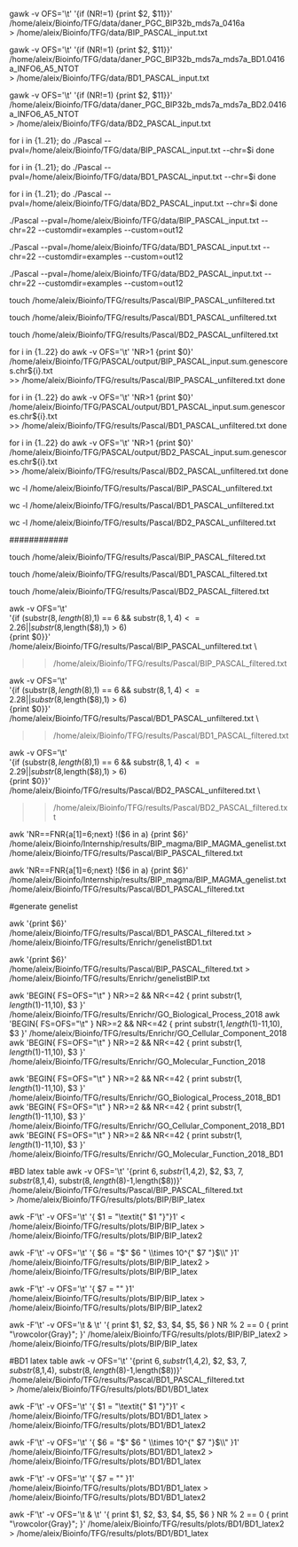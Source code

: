 gawk -v OFS='\t' '{if (NR!=1) {print $2, $11}}' /home/aleix/Bioinfo/TFG/data/daner_PGC_BIP32b_mds7a_0416a \
                                            > /home/aleix/Bioinfo/TFG/data/BIP_PASCAL_input.txt

gawk -v OFS='\t' '{if (NR!=1) {print $2, $11}}' /home/aleix/Bioinfo/TFG/data/daner_PGC_BIP32b_mds7a_mds7a_BD1.0416a_INFO6_A5_NTOT \
                                            > /home/aleix/Bioinfo/TFG/data/BD1_PASCAL_input.txt
                                            
gawk -v OFS='\t' '{if (NR!=1) {print $2, $11}}' /home/aleix/Bioinfo/TFG/data/daner_PGC_BIP32b_mds7a_mds7a_BD2.0416a_INFO6_A5_NTOT \
                                            > /home/aleix/Bioinfo/TFG/data/BD2_PASCAL_input.txt

for i in {1..21};
  do
    ./Pascal --pval=/home/aleix/Bioinfo/TFG/data/BIP_PASCAL_input.txt --chr=$i
  done

for i in {1..21};
  do
    ./Pascal --pval=/home/aleix/Bioinfo/TFG/data/BD1_PASCAL_input.txt --chr=$i
  done

for i in {1..21};
  do
    ./Pascal --pval=/home/aleix/Bioinfo/TFG/data/BD2_PASCAL_input.txt --chr=$i
  done


./Pascal --pval=/home/aleix/Bioinfo/TFG/data/BIP_PASCAL_input.txt --chr=22 --customdir=examples --custom=out12

./Pascal --pval=/home/aleix/Bioinfo/TFG/data/BD1_PASCAL_input.txt --chr=22 --customdir=examples --custom=out12

./Pascal --pval=/home/aleix/Bioinfo/TFG/data/BD2_PASCAL_input.txt --chr=22 --customdir=examples --custom=out12


touch /home/aleix/Bioinfo/TFG/results/Pascal/BIP_PASCAL_unfiltered.txt

touch /home/aleix/Bioinfo/TFG/results/Pascal/BD1_PASCAL_unfiltered.txt

touch /home/aleix/Bioinfo/TFG/results/Pascal/BD2_PASCAL_unfiltered.txt

for i in {1..22}
  do 
    awk -v OFS='\t' 'NR>1 {print $0}' \
    /home/aleix/Bioinfo/TFG/PASCAL/output/BIP_PASCAL_input.sum.genescores.chr${i}.txt \
    >> /home/aleix/Bioinfo/TFG/results/Pascal/BIP_PASCAL_unfiltered.txt
  done
  
for i in {1..22}
  do 
    awk -v OFS='\t' 'NR>1 {print $0}' \
    /home/aleix/Bioinfo/TFG/PASCAL/output/BD1_PASCAL_input.sum.genescores.chr${i}.txt \
    >> /home/aleix/Bioinfo/TFG/results/Pascal/BD1_PASCAL_unfiltered.txt
  done
  
 for i in {1..22}
  do 
    awk -v OFS='\t' 'NR>1 {print $0}' \
    /home/aleix/Bioinfo/TFG/PASCAL/output/BD2_PASCAL_input.sum.genescores.chr${i}.txt \
    >> /home/aleix/Bioinfo/TFG/results/Pascal/BD2_PASCAL_unfiltered.txt
  done

wc -l /home/aleix/Bioinfo/TFG/results/Pascal/BIP_PASCAL_unfiltered.txt

wc -l /home/aleix/Bioinfo/TFG/results/Pascal/BD1_PASCAL_unfiltered.txt 

wc -l /home/aleix/Bioinfo/TFG/results/Pascal/BD2_PASCAL_unfiltered.txt

############  
 
touch /home/aleix/Bioinfo/TFG/results/Pascal/BIP_PASCAL_filtered.txt
  
touch /home/aleix/Bioinfo/TFG/results/Pascal/BD1_PASCAL_filtered.txt

touch /home/aleix/Bioinfo/TFG/results/Pascal/BD2_PASCAL_filtered.txt
 
awk -v OFS='\t' \
'{if (substr($8,length($8),1) == 6 && substr($8,1,4) <= 2.26 || substr($8,length($8),1) > 6) \
{print $0}}' \
/home/aleix/Bioinfo/TFG/results/Pascal/BIP_PASCAL_unfiltered.txt \
>> /home/aleix/Bioinfo/TFG/results/Pascal/BIP_PASCAL_filtered.txt 
  
awk -v OFS='\t' \
'{if (substr($8,length($8),1) == 6 && substr($8,1,4) <= 2.28 || substr($8,length($8),1) > 6) \
{print $0}}' \
/home/aleix/Bioinfo/TFG/results/Pascal/BD1_PASCAL_unfiltered.txt \
>> /home/aleix/Bioinfo/TFG/results/Pascal/BD1_PASCAL_filtered.txt


awk -v OFS='\t' \
'{if (substr($8,length($8),1) == 6 && substr($8,1,4) <= 2.29 || substr($8,length($8),1) > 6) \
{print $0}}' \
/home/aleix/Bioinfo/TFG/results/Pascal/BD2_PASCAL_unfiltered.txt \
>> /home/aleix/Bioinfo/TFG/results/Pascal/BD2_PASCAL_filtered.txt


awk 'NR==FNR{a[$1]=$6;next} !($6 in a) {print $6}' \
	/home/aleix/Bioinfo/Internship/results/BIP_magma/BIP_MAGMA_genelist.txt \
	/home/aleix/Bioinfo/TFG/results/Pascal/BIP_PASCAL_filtered.txt
	
awk 'NR==FNR{a[$1]=$6;next} !($6 in a) {print $6}' \
	/home/aleix/Bioinfo/Internship/results/BIP_magma/BIP_MAGMA_genelist.txt \
	/home/aleix/Bioinfo/TFG/results/Pascal/BD1_PASCAL_filtered.txt
	
#generate genelist

awk '{print $6}' /home/aleix/Bioinfo/TFG/results/Pascal/BD1_PASCAL_filtered.txt > /home/aleix/Bioinfo/TFG/results/Enrichr/genelistBD1.txt

awk '{print $6}' /home/aleix/Bioinfo/TFG/results/Pascal/BIP_PASCAL_filtered.txt > /home/aleix/Bioinfo/TFG/results/Enrichr/genelistBIP.txt


awk 'BEGIN{ FS=OFS="\t" } NR>=2 && NR<=42 { print substr($1,length($1)-11,10), $3 }' /home/aleix/Bioinfo/TFG/results/Enrichr/GO_Biological_Process_2018 
awk 'BEGIN{ FS=OFS="\t" } NR>=2 && NR<=42 { print substr($1,length($1)-11,10), $3 }' /home/aleix/Bioinfo/TFG/results/Enrichr/GO_Cellular_Component_2018
awk 'BEGIN{ FS=OFS="\t" } NR>=2 && NR<=42 { print substr($1,length($1)-11,10), $3 }' /home/aleix/Bioinfo/TFG/results/Enrichr/GO_Molecular_Function_2018


awk 'BEGIN{ FS=OFS="\t" } NR>=2 && NR<=42 { print substr($1,length($1)-11,10), $3 }' /home/aleix/Bioinfo/TFG/results/Enrichr/GO_Biological_Process_2018_BD1 
awk 'BEGIN{ FS=OFS="\t" } NR>=2 && NR<=42 { print substr($1,length($1)-11,10), $3 }' /home/aleix/Bioinfo/TFG/results/Enrichr/GO_Cellular_Component_2018_BD1
awk 'BEGIN{ FS=OFS="\t" } NR>=2 && NR<=42 { print substr($1,length($1)-11,10), $3 }' /home/aleix/Bioinfo/TFG/results/Enrichr/GO_Molecular_Function_2018_BD1

	
#BD latex table
awk -v OFS='\t' '{print $6, substr($1,4,2), $2, $3, $7, substr($8,1,4), substr($8,length($8)-1,length($8))}' \
	/home/aleix/Bioinfo/TFG/results/Pascal/BIP_PASCAL_filtered.txt \
	> /home/aleix/Bioinfo/TFG/results/plots/BIP/BIP_latex

awk -F'\t' -v OFS='\t' '{ $1 = "\\textit{" $1 "}"}1' < /home/aleix/Bioinfo/TFG/results/plots/BIP/BIP_latex > /home/aleix/Bioinfo/TFG/results/plots/BIP/BIP_latex2

awk -F'\t' -v OFS='\t' '{ $6 = "$" $6 " \\times 10^{" $7 "}$\\\\" }1' /home/aleix/Bioinfo/TFG/results/plots/BIP/BIP_latex2 > /home/aleix/Bioinfo/TFG/results/plots/BIP/BIP_latex

awk -F'\t' -v OFS='\t' '{ $7 = "" }1' /home/aleix/Bioinfo/TFG/results/plots/BIP/BIP_latex > /home/aleix/Bioinfo/TFG/results/plots/BIP/BIP_latex2
 
awk -F'\t' -v OFS='\t & \t' '{ print $1, $2, $3, $4, $5, $6 } NR % 2 == 0 { print "\\rowcolor{Gray}"; }' /home/aleix/Bioinfo/TFG/results/plots/BIP/BIP_latex2 > /home/aleix/Bioinfo/TFG/results/plots/BIP/BIP_latex


#BD1 latex table
awk -v OFS='\t' '{print $6, substr($1,4,2), $2, $3, $7, substr($8,1,4), substr($8,length($8)-1,length($8))}' \
	/home/aleix/Bioinfo/TFG/results/Pascal/BD1_PASCAL_filtered.txt \
	> /home/aleix/Bioinfo/TFG/results/plots/BD1/BD1_latex

awk -F'\t' -v OFS='\t' '{ $1 = "\\textit{" $1 "}"}1' < /home/aleix/Bioinfo/TFG/results/plots/BD1/BD1_latex > /home/aleix/Bioinfo/TFG/results/plots/BD1/BD1_latex2

awk -F'\t' -v OFS='\t' '{ $6 = "$" $6 " \\times 10^{" $7 "}$\\\\" }1' /home/aleix/Bioinfo/TFG/results/plots/BD1/BD1_latex2 > /home/aleix/Bioinfo/TFG/results/plots/BD1/BD1_latex

awk -F'\t' -v OFS='\t' '{ $7 = "" }1' /home/aleix/Bioinfo/TFG/results/plots/BD1/BD1_latex > /home/aleix/Bioinfo/TFG/results/plots/BD1/BD1_latex2
 
awk -F'\t' -v OFS='\t & \t' '{ print $1, $2, $3, $4, $5, $6 } NR % 2 == 0 { print "\\rowcolor{Gray}"; }' /home/aleix/Bioinfo/TFG/results/plots/BD1/BD1_latex2 > /home/aleix/Bioinfo/TFG/results/plots/BD1/BD1_latex


